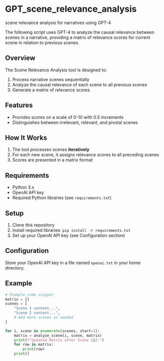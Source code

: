# GPT_scene_relevance_analysis
scene relevance analysis for narratives using GPT-4

The following script uses GPT-4 to analyze the causal relevance between scenes in a narrative, providing a matrix of relevance scores for current scene in relation to previous scenes.

## Overview

The Scene Relevance Analysis tool is designed to:
1. Process narrative scenes sequentially
2. Analyze the causal relevance of each scene to all previous scenes
3. Generate a matrix of relevance scores

## Features

- Provides scores on a scale of 0-10 with 0.5 increments
- Distinguishes between irrelevant, relevant, and pivotal scenes

## How It Works

1. The tool processes scenes **iteratively**
2. For each new scene, it assigns relevance scores to all preceding scenes
3. Scores are presented in a matrix format

## Requirements

- Python 3.x
- OpenAI API key
- Required Python libraries (see `requirements.txt`)

## Setup

1. Clone this repository
2. Install required libraries: `pip install -r requirements.txt`
3. Set up your OpenAI API key (see Configuration section)

## Configuration

Store your OpenAI API key in a file named `openai.txt` in your home directory.

## Example

```python
# Example code snippet
matrix = []
scenes = [
    "Scene 1 content...",
    "Scene 2 content...",
    # Add more scenes as needed
]

for i, scene in enumerate(scenes, start=1):
    matrix = analyze_scene(i, scene, matrix)
    print(f"Updated Matrix after Scene {i}:")
    for row in matrix:
        print(row)
    print()
```
